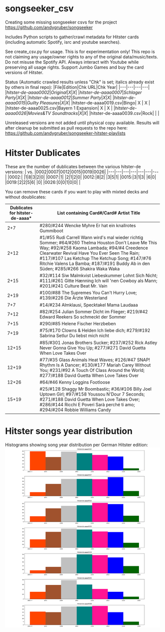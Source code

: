 # songseeker_csv
Creating some missing songseeker csvs for the project https://github.com/andygruber/songseeker

Includes Python scripts to gather/crawl metadata for Hitster cards (including automatic Spotify, isrc and youtube searches).

See create_csv.py for usage. This is for experimentation only! This repo is not claiming any usage/owner rights to any of the original data/music/texts.
Do not misuse the Spotify API. Always interact with Youtube while preserving all usage rights. 
Support Jumbo Games and buy the card versions of Hitster.

Status (Automatic crawled results unless "Chk" is set; italics already exist by others in final repo):
|File|Edition|Chk URL|Chk Year|
|---|---|---|---|
|_hitster-de-aaaa0002_|_Original_|_X_|_X_|
|_hitster-de-aaaa0007_|_Schlager Party_|_X_|_X_|
|_hitster-de-aaaa0012_|_Summer Party_|_X_|_X_|
|_hitster-de-aaaa0015_|_Guilty Pleasures_|_X_|_X_|
|hitster-de-aaaa0019.csv|Bingo| X | X |
|hitster-de-aaaa0025.csv|Bayern 1 Expansion| X | X |
|_hitster-de-aaaa0026_|_Movies&TV Soundtracks_|_X_|_X_|
|hitster-de-aaaa0039.csv|Rock|  |  |

Unreleased versions are not added until physical copy available.
Results will after cleanup be submitted as pull requests to the repo here:
https://github.com/andygruber/songseeker-hitster-playlists

# Hitster Dublicates

These are the number of dublicates between the various hitster-de versions:
| vs. |0002|0007|0012|0015|0019|0026|
|---|---|---|---|---|---|---|
|0002:| |1|8|3|2|0|
|0007:|1| |2|1|2|0|
|0012:|8|2| |3|5|1|
|0015:|3|1|3| |6|0|
|0019:|2|2|5|6| |0|
|0026:|0|0|1|0|0| |

You can remove these cards if you want to play with mixted decks and without doublicates:

|Dublicates for hitster-de-aaaa*| List containing Card#/Card# Artist Title |
|---|---|
|2+7|#280/#244 Wencke Myhre Er hat ein knallrotes Gummiboot|
|2+12|#1/#55 Rudi Carrell Wann wird's mal wieder richtig Sommer; #64/#260 Thelma Houston Don't Leave Me This Way; #92/#258 Kaoma Lambada; #94/#4 Creedence Clearwater Revival Have You Ever Seen The Rain; #117/#107 Las Ketchup The Ketchup Song; #147/#76 Ritchie Valens La Bamba; #187/#191 Buddy Ab in den Süden; #285/#266 Shakira Waka Waka|
|2+15|#32/#114 Siw Malmkvist Liebeskummer Lohnt Sich Nicht; #111/#261 Gitte Hænning Ich will 'nen Cowboy als Mann; #201/#241 Culture Beat Mr. Vain|
|2+19|#100/#88 The Supremes You Can't Hurry Love; #139/#226 Die Ärzte Westerland|
|7+7|#14/#234 Almklausi, Specktakel Mama Laudaaa|
|7+12|#82/#254 Julian Sommer Dicht im Flieger; #219/#42 Edward Reekers So schmeckt der Sommer|
|7+15|#290/#85 Helene Fischer Herzbeben|
|7+19|#75/#170 Clowns & Helden Ich liebe dich; #279/#192 Sabrina Setlur Du liebst mich nicht|
|12+15|#85/#301 Jonas Brothers Sucker; #237/#252 Rick Astley Never Gonna Give You Up; #277/#271 David Guetta When Love Takes Over|
|12+19|#77/#35 Glass Animals Heat Waves; #126/#47 SNAP! Rhythm Is A Dancer; #130/#177 Mariah Carey Without You; #231/#92 A Touch Of Class Around the World; #277/#188 David Guetta When Love Takes Over|
|12+26|#64/#46 Kenny Loggins Footloose|
|15+19|#25/#128 Shaggy Mr Boombastic; #36/#106 Billy Joel Uptown Girl; #97/#158 Youssou N'Dour 7 Seconds; #271/#188 David Guetta When Love Takes Over; #286/#144 Ricchi E Poveri Sarà perché ti amo; #294/#204 Robbie Williams Candy|

# Hitster songs year distribution
Histograms showing song year distribution per German Hitster edition:
![Histogram distribution of decades covered by song cards per Hitster edition](/hitster-de-hist.png)
